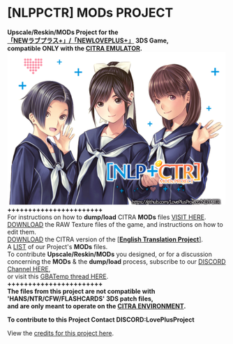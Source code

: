 # [NLPPCTR] MODs PROJECT

**Upscale/Reskin/MODs Project for the<br />
[「NEWラブプラス+」/「NEWLOVEPLUS+」](https://www.youtube.com/watch?v=Sz6p45GsLJQ) 3DS Game,<br />
compatible ONLY with the [CITRA EMULATOR](https://citra-emulator.com/).**<br />
<img src="https://github.com/LovePlusProject/NLPPCTR/blob/b43733e967abdc54355c80562ffd97773f4f64f1/%5BNLPPCTR%5D.png" width="500"><br />
**+++++++++++++++++++++++**<br />
For instructions on how to **dump/load** CITRA **MODs** files [VISIT HERE](___).<br />
[DOWNLOAD](___) the RAW Texture files of the game, and instructions on how to edit them.<br />
[DOWNLOAD](___) the CITRA version of the [[**English Translation Project**]](https://github.com/LovePlusProject/NLPPATCH/).<br />
A [LIST](___) of our Project's **MODs** files.<br />
To contribute **Upscale/Reskin/MODs** you designed, or for a discussion<br />
concerning the **MODs** & the **dump/load** process, subscribe to our [DISCORD Channel HERE](https://discord.gg/Mn8DSXJc),<br />
or visit this [GBATemp thread HERE](https://gbatemp.net/threads/project-newloveplus-custom-mods-thread.412840/).<br />
**+++++++++++++++++++++++**<br />
**The files from this project are not compatible with 'HANS/NTR/CFW/FLASHCARDS' 3DS patch files,<br />
and are only meant to operate on the [CITRA ENVIRONMENT](https://citra-emulator.com/).**

**To contribute to this Project Contact DISCORD:LovePlusProject**

View the [credits for this project here](___).
